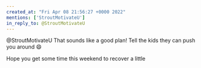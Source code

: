 ```yaml
---
created_at: "Fri Apr 08 21:56:27 +0000 2022"
mentions: ['StroutMotivateU']
in_reply_to: @StroutMotivateU
---
```


@StroutMotivateU That sounds like a good plan! Tell the kids they can push you around 😄 

Hope you get some time this weekend to recover a little